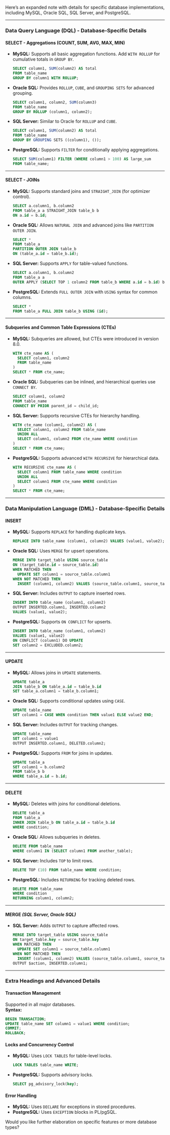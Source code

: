Here’s an expanded note with details for specific database implementations, including MySQL, Oracle SQL, SQL Server, and PostgreSQL.  

---

### **Data Query Language (DQL) - Database-Specific Details**  

#### **SELECT - Aggregations (COUNT, SUM, AVG, MAX, MIN)**  
- **MySQL:** Supports all basic aggregation functions. Add `WITH ROLLUP` for cumulative totals in `GROUP BY`.  
  ```sql
  SELECT column1, SUM(column2) AS total
  FROM table_name
  GROUP BY column1 WITH ROLLUP;
  ```
- **Oracle SQL:** Provides `ROLLUP`, `CUBE`, and `GROUPING SETS` for advanced grouping.  
  ```sql
  SELECT column1, column2, SUM(column3)
  FROM table_name
  GROUP BY ROLLUP (column1, column2);
  ```
- **SQL Server:** Similar to Oracle for `ROLLUP` and `CUBE`.  
  ```sql
  SELECT column1, SUM(column2) AS total
  FROM table_name
  GROUP BY GROUPING SETS ((column1), ());
  ```
- **PostgreSQL:** Supports `FILTER` for conditionally applying aggregations.  
  ```sql
  SELECT SUM(column1) FILTER (WHERE column1 > 100) AS large_sum
  FROM table_name;
  ```

---

#### **SELECT - JOINs**  
- **MySQL:** Supports standard joins and `STRAIGHT_JOIN` (for optimizer control).  
  ```sql
  SELECT a.column1, b.column2
  FROM table_a a STRAIGHT_JOIN table_b b
  ON a.id = b.id;
  ```
- **Oracle SQL:** Allows `NATURAL JOIN` and advanced joins like `PARTITION OUTER JOIN`.  
  ```sql
  SELECT *
  FROM table_a
  PARTITION OUTER JOIN table_b
  ON (table_a.id = table_b.id);
  ```
- **SQL Server:** Supports `APPLY` for table-valued functions.  
  ```sql
  SELECT a.column1, b.column2
  FROM table_a a
  OUTER APPLY (SELECT TOP 1 column2 FROM table_b WHERE a.id = b.id) b;
  ```
- **PostgreSQL:** Extends `FULL OUTER JOIN` with `USING` syntax for common columns.  
  ```sql
  SELECT *
  FROM table_a FULL JOIN table_b USING (id);
  ```

---

#### **Subqueries and Common Table Expressions (CTEs)**  
- **MySQL:** Subqueries are allowed, but CTEs were introduced in version 8.0.  
  ```sql
  WITH cte_name AS (
    SELECT column1, column2
    FROM table_name
  )
  SELECT * FROM cte_name;
  ```
- **Oracle SQL:** Subqueries can be inlined, and hierarchical queries use `CONNECT BY`.  
  ```sql
  SELECT column1, column2
  FROM table_name
  CONNECT BY PRIOR parent_id = child_id;
  ```
- **SQL Server:** Supports recursive CTEs for hierarchy handling.  
  ```sql
  WITH cte_name (column1, column2) AS (
    SELECT column1, column2 FROM table_name
    UNION ALL
    SELECT column1, column2 FROM cte_name WHERE condition
  )
  SELECT * FROM cte_name;
  ```
- **PostgreSQL:** Supports advanced `WITH RECURSIVE` for hierarchical data.  
  ```sql
  WITH RECURSIVE cte_name AS (
    SELECT column1 FROM table_name WHERE condition
    UNION ALL
    SELECT column1 FROM cte_name WHERE condition
  )
  SELECT * FROM cte_name;
  ```

---

### **Data Manipulation Language (DML) - Database-Specific Details**  

#### **INSERT**  
- **MySQL:** Supports `REPLACE` for handling duplicate keys.  
  ```sql
  REPLACE INTO table_name (column1, column2) VALUES (value1, value2);
  ```
- **Oracle SQL:** Uses `MERGE` for upsert operations.  
  ```sql
  MERGE INTO target_table USING source_table
  ON (target_table.id = source_table.id)
  WHEN MATCHED THEN
    UPDATE SET column1 = source_table.column1
  WHEN NOT MATCHED THEN
    INSERT (column1, column2) VALUES (source_table.column1, source_table.column2);
  ```
- **SQL Server:** Includes `OUTPUT` to capture inserted rows.  
  ```sql
  INSERT INTO table_name (column1, column2)
  OUTPUT INSERTED.column1, INSERTED.column2
  VALUES (value1, value2);
  ```
- **PostgreSQL:** Supports `ON CONFLICT` for upserts.  
  ```sql
  INSERT INTO table_name (column1, column2)
  VALUES (value1, value2)
  ON CONFLICT (column1) DO UPDATE
  SET column2 = EXCLUDED.column2;
  ```

---

#### **UPDATE**  
- **MySQL:** Allows joins in `UPDATE` statements.  
  ```sql
  UPDATE table_a
  JOIN table_b ON table_a.id = table_b.id
  SET table_a.column1 = table_b.column1;
  ```
- **Oracle SQL:** Supports conditional updates using `CASE`.  
  ```sql
  UPDATE table_name
  SET column1 = CASE WHEN condition THEN value1 ELSE value2 END;
  ```
- **SQL Server:** Includes `OUTPUT` for tracking changes.  
  ```sql
  UPDATE table_name
  SET column1 = value1
  OUTPUT INSERTED.column1, DELETED.column2;
  ```
- **PostgreSQL:** Supports `FROM` for joins in updates.  
  ```sql
  UPDATE table_a
  SET column1 = b.column2
  FROM table_b b
  WHERE table_a.id = b.id;
  ```

---

#### **DELETE**  
- **MySQL:** Deletes with joins for conditional deletions.  
  ```sql
  DELETE table_a
  FROM table_a
  INNER JOIN table_b ON table_a.id = table_b.id
  WHERE condition;
  ```
- **Oracle SQL:** Allows subqueries in deletes.  
  ```sql
  DELETE FROM table_name
  WHERE column1 IN (SELECT column1 FROM another_table);
  ```
- **SQL Server:** Includes `TOP` to limit rows.  
  ```sql
  DELETE TOP (10) FROM table_name WHERE condition;
  ```
- **PostgreSQL:** Includes `RETURNING` for tracking deleted rows.  
  ```sql
  DELETE FROM table_name
  WHERE condition
  RETURNING column1, column2;
  ```

---

#### **MERGE** *(SQL Server, Oracle SQL)*  
- **SQL Server:** Adds `OUTPUT` to capture affected rows.  
  ```sql
  MERGE INTO target_table USING source_table
  ON target_table.key = source_table.key
  WHEN MATCHED THEN
    UPDATE SET column1 = source_table.column1
  WHEN NOT MATCHED THEN
    INSERT (column1, column2) VALUES (source_table.column1, source_table.column2)
  OUTPUT $action, INSERTED.column1;
  ```

---

### **Extra Headings and Advanced Details**  

#### **Transaction Management**  
Supported in all major databases.  
**Syntax:**  
```sql
BEGIN TRANSACTION;
UPDATE table_name SET column1 = value1 WHERE condition;
COMMIT;
ROLLBACK;
```

#### **Locks and Concurrency Control**  
- **MySQL:** Uses `LOCK TABLES` for table-level locks.  
  ```sql
  LOCK TABLES table_name WRITE;
  ```
- **PostgreSQL:** Supports advisory locks.  
  ```sql
  SELECT pg_advisory_lock(key);
  ```

#### **Error Handling**  
- **MySQL:** Uses `DECLARE` for exceptions in stored procedures.  
- **PostgreSQL:** Uses `EXCEPTION` blocks in PL/pgSQL.  

Would you like further elaboration on specific features or more database types?